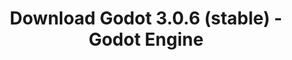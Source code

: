 ---
# Generated by /tools/generators/src/download_archive_generator !!! do not edit by hand !!!
title: 'Download Godot 3.0.6 (stable) - Godot Engine'
type: 'download/archive'
name: '3.0.6'
flavor: 'stable'
release_date: '2018-07-29T03:00:00-00:00'
release_notes: 'article/maintenance-release-godot-3-0-6/'
primaryPlatforms:
  - 'android.apk'
  - 'macos.universal'
  - 'windows.64'
  - 'linux_server.headless.64'
  - 'web'
  - 'templates'
links:
  android.apk:
    name: 'android.apk'
    title: 'Android'
    caption: 'APK Universal (ARM64 + ARMv7 + x86_64 + x86)'
    tags:
      - 'APK download'
      - 'ARM64/v7'
      - 'x86 (64 & 32 bit)'
    hosts:
      github_builds:
        regular: 'https://github.com/godotengine/godot-builds/releases/download/3.0.6-stable/Godot_v3.0.6-stable_android_editor.apk'
        mono: '#'
      github:
        regular: 'https://github.com/godotengine/godot/releases/download/3.0.6-stable/Godot_v3.0.6-stable_android_editor.apk'
        mono: '#'
  macos.universal:
    name: 'macos.universal'
    title: 'macOS'
    caption: 'Universal (x86_64 + Silício da Apple)'
    tags:
      - 'Intel/Apple Silicon'
      - '64 bit'
    hosts:
      github_builds:
        regular: 'https://github.com/godotengine/godot-builds/releases/download/3.0.6-stable/Godot_v3.0.6-stable_osx.universal.zip'
        mono: 'https://github.com/godotengine/godot-builds/releases/download/3.0.6-stable/Godot_v3.0.6-stable_mono_osx.universal.zip'
      github:
        regular: 'https://github.com/godotengine/godot/releases/download/3.0.6-stable/Godot_v3.0.6-stable_osx.universal.zip'
        mono: 'https://github.com/godotengine/godot/releases/download/3.0.6-stable/Godot_v3.0.6-stable_mono_osx.universal.zip'
  windows.64:
    name: 'windows.64'
    title: 'Windows'
    caption: 'Padrão (x86_64)'
    tags:
      - '64 bit'
    hosts:
      github_builds:
        regular: 'https://github.com/godotengine/godot-builds/releases/download/3.0.6-stable/Godot_v3.0.6-stable_win64.exe.zip'
        mono: 'https://github.com/godotengine/godot-builds/releases/download/3.0.6-stable/Godot_v3.0.6-stable_mono_win64.zip'
      github:
        regular: 'https://github.com/godotengine/godot/releases/download/3.0.6-stable/Godot_v3.0.6-stable_win64.exe.zip'
        mono: 'https://github.com/godotengine/godot/releases/download/3.0.6-stable/Godot_v3.0.6-stable_mono_win64.zip'
  linux_server.headless.64:
    name: 'linux_server.headless.64'
    title: 'Linux Server'
    caption: 'Headless (x86_64)'
    tags:
      - '64 bit'
      - 'Headless'
    hosts:
      github_builds:
        regular: 'https://github.com/godotengine/godot-builds/releases/download/3.0.6-stable/Godot_v3.0.6-stable_linux_headless.64.zip'
        mono: 'https://github.com/godotengine/godot-builds/releases/download/3.0.6-stable/Godot_v3.0.6-stable_mono_linux_headless_64.zip'
      github:
        regular: 'https://github.com/godotengine/godot/releases/download/3.0.6-stable/Godot_v3.0.6-stable_linux_headless.64.zip'
        mono: 'https://github.com/godotengine/godot/releases/download/3.0.6-stable/Godot_v3.0.6-stable_mono_linux_headless_64.zip'
  web:
    name: 'web'
    title: 'Editor Web'
    caption: ''
    tags:
      - 'Self-hosted'
      - 'Cross-platform'
    hosts:
      github_builds:
        regular: 'https://github.com/godotengine/godot-builds/releases/download/3.0.6-stable/Godot_v3.0.6-stable_web_editor.zip'
        mono: '#'
      github:
        regular: 'https://github.com/godotengine/godot/releases/download/3.0.6-stable/Godot_v3.0.6-stable_web_editor.zip'
        mono: '#'
  linux.64:
    name: 'linux.64'
    title: 'Linux'
    caption: 'Padrão (x86_64)'
    tags:
      - '64 bit'
    hosts:
      github_builds:
        regular: 'https://github.com/godotengine/godot-builds/releases/download/3.0.6-stable/Godot_v3.0.6-stable_x11.64.zip'
        mono: 'https://github.com/godotengine/godot-builds/releases/download/3.0.6-stable/Godot_v3.0.6-stable_mono_x11_64.zip'
      github:
        regular: 'https://github.com/godotengine/godot/releases/download/3.0.6-stable/Godot_v3.0.6-stable_x11.64.zip'
        mono: 'https://github.com/godotengine/godot/releases/download/3.0.6-stable/Godot_v3.0.6-stable_mono_x11_64.zip'
  linux.32:
    name: 'linux.32'
    title: 'Linux'
    caption: 'Padrão (x86)'
    tags:
      - '32 bit'
    hosts:
      github_builds:
        regular: 'https://github.com/godotengine/godot-builds/releases/download/3.0.6-stable/Godot_v3.0.6-stable_x11.32.zip'
        mono: 'https://github.com/godotengine/godot-builds/releases/download/3.0.6-stable/Godot_v3.0.6-stable_mono_x11_32.zip'
      github:
        regular: 'https://github.com/godotengine/godot/releases/download/3.0.6-stable/Godot_v3.0.6-stable_x11.32.zip'
        mono: 'https://github.com/godotengine/godot/releases/download/3.0.6-stable/Godot_v3.0.6-stable_mono_x11_32.zip'
  windows.32:
    name: 'windows.32'
    title: 'Windows'
    caption: 'Padrão (x86)'
    tags:
      - '32 bit'
    hosts:
      github_builds:
        regular: 'https://github.com/godotengine/godot-builds/releases/download/3.0.6-stable/Godot_v3.0.6-stable_win32.exe.zip'
        mono: 'https://github.com/godotengine/godot-builds/releases/download/3.0.6-stable/Godot_v3.0.6-stable_mono_win32.zip'
      github:
        regular: 'https://github.com/godotengine/godot/releases/download/3.0.6-stable/Godot_v3.0.6-stable_win32.exe.zip'
        mono: 'https://github.com/godotengine/godot/releases/download/3.0.6-stable/Godot_v3.0.6-stable_mono_win32.zip'
  linux_server.64:
    name: 'linux_server.64'
    title: 'Servidor Linux'
    caption: 'Padrão (x86_64)'
    tags:
      - '64 bit'
    hosts:
      github_builds:
        regular: 'https://github.com/godotengine/godot-builds/releases/download/3.0.6-stable/Godot_v3.0.6-stable_linux_server.64.zip'
        mono: 'https://github.com/godotengine/godot-builds/releases/download/3.0.6-stable/Godot_v3.0.6-stable_mono_linux_server_64.zip'
      github:
        regular: 'https://github.com/godotengine/godot/releases/download/3.0.6-stable/Godot_v3.0.6-stable_linux_server.64.zip'
        mono: 'https://github.com/godotengine/godot/releases/download/3.0.6-stable/Godot_v3.0.6-stable_mono_linux_server_64.zip'
  aar_library:
    name: 'aar_library'
    title: 'Biblioteca de AAR'
    caption: ''
    tags:
      - 'Android plugins'
      - 'Java'
      - 'Kotlin'
    hosts:
      github_builds:
        regular: 'https://github.com/godotengine/godot-builds/releases/download/3.0.6-stable/godot-lib.3.0.6.stable.release.aar'
        mono: 'https://github.com/godotengine/godot-builds/releases/download/3.0.6-stable/godot-lib.3.0.6.stable.mono.release.aar'
      github:
        regular: 'https://github.com/godotengine/godot/releases/download/3.0.6-stable/godot-lib.3.0.6.stable.release.aar'
        mono: 'https://github.com/godotengine/godot/releases/download/3.0.6-stable/godot-lib.3.0.6.stable.mono.release.aar'
  templates:
    name: 'templates'
    title: 'Modelos de exportação'
    caption: ''
    tags:
      - 'Utilizado para exportar os seus jogos para todas as plataformas suportadas'
    hosts:
      github_builds:
        regular: 'https://github.com/godotengine/godot-builds/releases/download/3.0.6-stable/Godot_v3.0.6-stable_export_templates.tpz'
        mono: 'https://github.com/godotengine/godot-builds/releases/download/3.0.6-stable/Godot_v3.0.6-stable_mono_export_templates.tpz'
      github:
        regular: 'https://github.com/godotengine/godot/releases/download/3.0.6-stable/Godot_v3.0.6-stable_export_templates.tpz'
        mono: 'https://github.com/godotengine/godot/releases/download/3.0.6-stable/Godot_v3.0.6-stable_mono_export_templates.tpz'
---